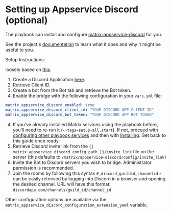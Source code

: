 # Setting up Appservice Discord (optional)

The playbook can install and configure [matrix-appservice-discord](https://github.com/Half-Shot/matrix-appservice-discord) for you.

See the project's [documentation](https://github.com/Half-Shot/matrix-appservice-discord/blob/master/README.md) to learn what it does and why it might be useful to you.

Setup Instructions:

loosely based on [this](https://github.com/Half-Shot/matrix-appservice-discord#setting-up).

1. Create a Discord Application [here](https://discordapp.com/developers/applications).
2. Retrieve Client ID.
3. Create a bot from the Bot tab and retrieve the Bot token.
4. Enable the bridge with the following configuration in your `vars.yml` file:

```yaml
matrix_appservice_discord_enabled: true
matrix_appservice_discord_client_id: "YOUR DISCORD APP CLIENT ID"
matrix_appservice_discord_bot_token: "YOUR DISCORD APP BOT TOKEN"
```

4. If you've already installed Matrix services using the playbook before, you'll need to re-run it (`--tags=setup-all,start`). If not, proceed with [configuring other playbook services](configuring-playbook.md) and then with [Installing](installing.md). Get back to this guide once ready.
5. Retrieve Discord invite link from the `{{ matrix_appservice_discord_config_path }}/invite_link` file on the server (this defaults to `/matrix/appservice-discord/config/invite_link`)
6. Invite the Bot to Discord servers you wish to bridge. Administrator permission is recommended.
7. Join the rooms by following this syntax `#_discord_guildid_channelid` - can be easily retrieved by logging into Discord in a browser and opening the desired channel. URL will have this format: `discordapp.com/channels/guild_id/channel_id`

Other configuration options are available via the `matrix_appservice_discord_configuration_extension_yaml` variable.
